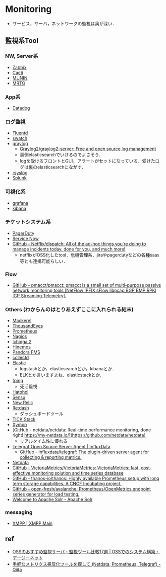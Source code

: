 # Monitoring
- サービス，サーバ，ネットワークの監視は奥が深い．

## 監視系Tool
### NW, Server系
- [Zabbix](https://www.zabbix.com/)
- [Cacti](https://www.cacti.net/)
- [MUNIN](http://munin-monitoring.org/)
- [MRTG](https://oss.oetiker.ch/mrtg/)

### App系
- [Datadog](https://www.datadoghq.com/)

### ログ監視
- [Fluentd](https://www.fluentd.org/)
- [swatch](https://sourceforge.net/projects/swatch/)
- [graylog](https://www.graylog.org/)
  - [Graylog2/graylog2-server: Free and open source log management](https://github.com/Graylog2/graylog2-server)
  - 裏側elasticsearchでいけるのでよさそう．
  - logを受けるフロントとGUI，アラートがセットになっている．受けたログは裏のelasticsearchにながす．
- [rsyslog](https://www.rsyslog.com/)
- [Splunk](https://www.splunk.com/)

### 可視化系
- [grafana](https://grafana.com/)
- [kibana](https://www.elastic.co/jp/products/kibana)

### チケットシステム系
- [PagerDuty](https://www.pagerduty.com/)
- [Service Now](https://www.servicenow.com/)
- [GitHub - Netflix/dispatch: All of the ad-hoc things you're doing to manage incidents today, done for you, and much more!](https://github.com/Netflix/dispatch)
  - netflixがOSS化したtool．危機管理系．jiraやpagerdutyなどの各種saas等とも連携可能らしい．

### Flow
- [GitHub - pmacct/pmacct: pmacct is a small set of multi-purpose passive network monitoring tools [NetFlow IPFIX sFlow libpcap BGP BMP RPKI IGP Streaming Telemetry].](https://github.com/pmacct/pmacct)

### Others (わからんのはとりあえずここに入れられる結末)
- [Mackerel](https://mackerel.io/ja/)
- [ThousandEyes](https://www.thousandeyes.com/)
- [Prometheus](https://prometheus.io/)
- [Nagios](https://www.nagios.org/)
- [Ichinga 2](https://icinga.com/docs/icinga2/latest/)
- [Hinemos](https://www.hinemos.info/hinemos)
- [Pandora FMS](http://pandorafms.org/ja/)
- [collectd](https://collectd.org/)
- [Elastic](https://www.elastic.co/jp/)
  - logstashとか，elasticsearchとか，kibanaとか．
  - ELKとか言いますよね．elasticstackとか．
- [fping](https://fping.org/)
  - 死活監視
- [Hatohol](http://www.hatohol.org/)
- [Sensu](https://sensu.io/)
- [New Relic](https://newrelic.com/)
- [Re:dash](https://redash.io/)
  - ダッシュボードツール
- [TICK Stack](https://www.influxdata.com/time-series-platform/)
- [Xymon](http://xymon.sourceforge.net/)
- [GitHub - netdata/netdata: Real-time performance monitoring, done right! https://my-netdata.io/](https://github.com/netdata/netdata)
  - リアルタイム性に優れる
- [Telegraf Open Source Server Agent | InfluxData](https://www.influxdata.com/time-series-platform/telegraf/)
  - [GitHub - influxdata/telegraf: The plugin-driven server agent for collecting & reporting metrics.](https://github.com/influxdata/telegraf)
- [Netdata](https://www.netdata.cloud/)
- [GitHub - VictoriaMetrics/VictoriaMetrics: VictoriaMetrics: fast, cost-effective monitoring solution and time series database](https://github.com/VictoriaMetrics/VictoriaMetrics)
- [GitHub - thanos-io/thanos: Highly available Prometheus setup with long term storage capabilities. A CNCF Incubating project.](https://github.com/thanos-io/thanos)
- [GitHub - open-fresh/avalanche: Prometheus/OpenMetrics endpoint series generator for load testing.](https://github.com/open-fresh/avalanche)
- [Welcome to Apache Solr - Apache Solr](https://solr.apache.org/)

### messaging
- [XMPP | XMPP Main](https://xmpp.org/)

## ref
- [OSSのおすすめ監視サーバ・監視ツール比較17選 | OSSでのシステム構築・デージーネット](https://www.designet.co.jp/ossinfo/selection/monitoring-server.html)
- [手軽なメトリクス視覚化ツールを探して (Netdata, Prometheus, Telegraf) - Qiita](https://qiita.com/kikuchi_kentaro/items/8ab93b73012ee8aea717)
